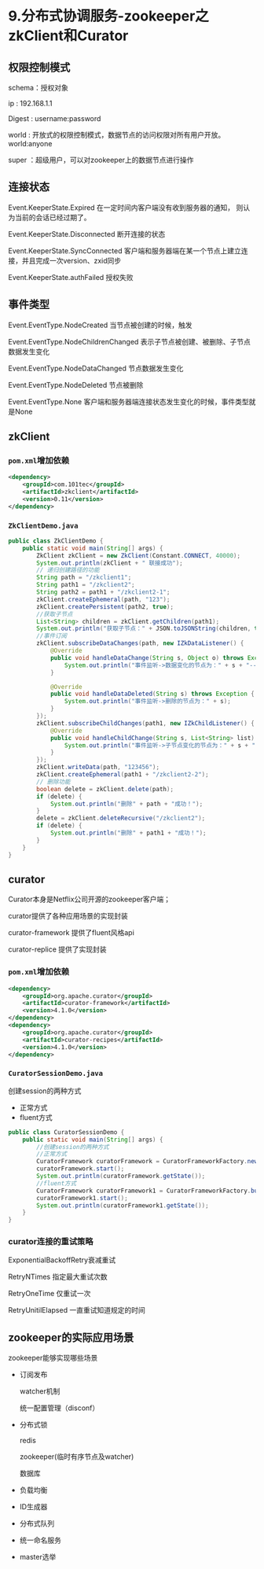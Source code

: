 # 9.分布式协调服务-zookeeper之zkClient和Curator

## 权限控制模式

schema：授权对象

ip   : 192.168.1.1

Digest : username:password

world : 开放式的权限控制模式，数据节点的访问权限对所有用户开放。 world:anyone

super ：超级用户，可以对zookeeper上的数据节点进行操作

## 连接状态

Event.KeeperState.Expired  在一定时间内客户端没有收到服务器的通知， 则认为当前的会话已经过期了。

Event.KeeperState.Disconnected 断开连接的状态

Event.KeeperState.SyncConnected 客户端和服务器端在某一个节点上建立连接，并且完成一次version、zxid同步

Event.KeeperState.authFailed 授权失败

## 事件类型

Event.EventType.NodeCreated 当节点被创建的时候，触发

Event.EventType.NodeChildrenChanged  表示子节点被创建、被删除、子节点数据发生变化

Event.EventType.NodeDataChanged  节点数据发生变化

Event.EventType.NodeDeleted    节点被删除

Event.EventType.None  客户端和服务器端连接状态发生变化的时候，事件类型就是None

## zkClient

### `pom.xml`增加依赖

```xml
<dependency>
    <groupId>com.101tec</groupId>
    <artifactId>zkclient</artifactId>
    <version>0.11</version>
</dependency>
```

### `ZkClientDemo.java`

```java
public class ZkClientDemo {
    public static void main(String[] args) {
        ZkClient zkClient = new ZkClient(Constant.CONNECT, 40000);
        System.out.println(zkClient + " 联接成功");
        // 递归创建路径的功能
        String path = "/zkclient1";
        String path1 = "/zkclient2";
        String path2 = path1 + "/zkclient2-1";
        zkClient.createEphemeral(path, "123");
        zkClient.createPersistent(path2, true);
        //获取子节点
        List<String> children = zkClient.getChildren(path1);
        System.out.println("获取子节点：" + JSON.toJSONString(children, true));
        //事件订阅
        zkClient.subscribeDataChanges(path, new IZkDataListener() {
            @Override
            public void handleDataChange(String s, Object o) throws Exception {
                System.out.println("事件监听->数据变化的节点为：" + s + "-->数据变化的值为：" + o);
            }

            @Override
            public void handleDataDeleted(String s) throws Exception {
                System.out.println("事件监听->删除的节点为：" + s);
            }
        });
        zkClient.subscribeChildChanges(path1, new IZkChildListener() {
            @Override
            public void handleChildChange(String s, List<String> list) throws Exception {
                System.out.println("事件监听->子节点变化的节点为：" + s + "-->变化的子集点：" + JSON.toJSONString(list));
            }
        });
        zkClient.writeData(path, "123456");
        zkClient.createEphemeral(path1 + "/zkclient2-2");
        // 删除功能
        boolean delete = zkClient.delete(path);
        if (delete) {
            System.out.println("删除" + path + "成功！");
        }
        delete = zkClient.deleteRecursive("/zkclient2");
        if (delete) {
            System.out.println("删除" + path1 + "成功！");
        }
    }
}
```

## curator

Curator本身是Netflix公司开源的zookeeper客户端；

curator提供了各种应用场景的实现封装

curator-framework 提供了fluent风格api

curator-replice   提供了实现封装

### `pom.xml`增加依赖

```xml
<dependency>
    <groupId>org.apache.curator</groupId>
    <artifactId>curator-framework</artifactId>
    <version>4.1.0</version>
</dependency>
<dependency>
    <groupId>org.apache.curator</groupId>
    <artifactId>curator-recipes</artifactId>
    <version>4.1.0</version>
</dependency>
```

### `CuratorSessionDemo.java`

创建session的两种方式

* 正常方式
* fluent方式

```java
public class CuratorSessionDemo {
    public static void main(String[] args) {
        //创建session的两种方式
        //正常方式
        CuratorFramework curatorFramework = CuratorFrameworkFactory.newClient(CONNECT, 4000, 5000, new ExponentialBackoffRetry(1000, 3));
        curatorFramework.start();
        System.out.println(curatorFramework.getState());
        //fluent方式
        CuratorFramework curatorFramework1 = CuratorFrameworkFactory.builder().connectString(CONNECT).sessionTimeoutMs(4000).sessionTimeoutMs(5000).retryPolicy(new ExponentialBackoffRetry(1000, 3)).build();
        curatorFramework1.start();
        System.out.println(curatorFramework1.getState());
    }
}
```

### curator连接的重试策略

ExponentialBackoffRetry衰减重试 

RetryNTimes 指定最大重试次数

RetryOneTime 仅重试一次

RetryUnitilElapsed 一直重试知道规定的时间

## zookeeper的实际应用场景

zookeeper能够实现哪些场景

* 订阅发布

    watcher机制

    统一配置管理（disconf）

* 分布式锁

    redis 

    zookeeper(临时有序节点及watcher)

    数据库  

* 负载均衡

* ID生成器

* 分布式队列

* 统一命名服务

* master选举